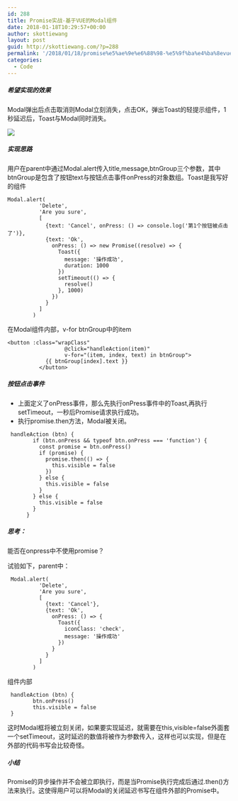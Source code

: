 ```yaml
---
id: 288
title: Promise实战-基于VUE的Modal组件
date: 2018-01-18T10:29:57+00:00
author: skottiewang
layout: post
guid: http://skottiewang.com/?p=288
permalink: '/2018/01/18/promise%e5%ae%9e%e6%88%98-%e5%9f%ba%e4%ba%8evue%e7%9a%84modal%e7%bb%84%e4%bb%b6/'
categories:
  - Code
---
```

##### 希望实现的效果

Modal弹出后点击取消则Modal立刻消失，点击OK，弹出Toast的轻提示组件，1秒延迟后，Toast与Modal同时消失。
  
![](http://skottiewang.com/wp-content/uploads/2018/01/QQ20180118-1@2x.png)

<!--more-->

##### 实现思路

用户在parent中通过Modal.alert传入title,message,btnGroup三个参数，其中btnGroup是包含了按钮text与按钮点击事件onPress的对象数组。Toast是我写好的组件

<pre class="line-numbers prism-highlight" data-start="1"><code class="language-javascript">Modal.alert(
          'Delete',
          'Are you sure',
          [
            {text: 'Cancel', onPress: () =&gt; console.log('第1个按钮被点击了')},
            {text: 'Ok',
              onPress: () =&gt; new Promise((resolve) =&gt; {
                Toast({
                  message: '操作成功',
                  duration: 1000
                })
                setTimeout(() =&gt; {
                  resolve()
                }, 1000)
              })
            }
          ]
        )
</code></pre>

在Modal组件内部，v-for btnGroup中的item

<pre class="line-numbers prism-highlight" data-start="1"><code class="language-html">&lt;button :class="wrapClass"
                  @click="handleAction(item)"
                  v-for="(item, index, text) in btnGroup"&gt;
            {{ btnGroup[index].text }}
          &lt;/button&gt;
</code></pre>

##### 按钮点击事件

  * 上面定义了onPress事件，那么先执行onPress事件中的Toast,再执行setTimeout，一秒后Promise请求执行成功。
  * 执行promise.then方法，Modal被关闭。

<pre class="line-numbers prism-highlight" data-start="1"><code class="language-javascript"> handleAction (btn) {
        if (btn.onPress && typeof btn.onPress === 'function') {
          const promise = btn.onPress()
          if (promise) {
            promise.then(() =&gt; {
              this.visible = false
            })
          } else {
            this.visible = false
          }
        } else {
          this.visible = false
        }
      }
</code></pre>

##### 思考：

能否在onpress中不使用promise？
  
试验如下，parent中：

<pre class="line-numbers prism-highlight" data-start="1"><code class="language-javascript"> Modal.alert(
          'Delete',
          'Are you sure',
          [
            {text: 'Cancel'},
            {text: 'Ok',
              onPress: () =&gt; {
                Toast({
                  iconClass: 'check',
                  message: '操作成功'
                })
              }
            }
          ]
        )
</code></pre>

组件内部

<pre class="line-numbers prism-highlight" data-start="1"><code class="language-javascript"> handleAction (btn) {
        btn.onPress()
        this.visible = false
 }
</code></pre>

这时Modal框将被立刻关闭，如果要实现延迟，就需要在this,visible=false外面套一个setTimeout，这时延迟的数值将被作为参数传入，这样也可以实现，但是在外部的代码书写会比较奇怪。

##### 小结

Promise的异步操作并不会被立即执行，而是当Promise执行完成后通过.then()方法来执行。这使得用户可以将Modal的关闭延迟书写在组件外部的Promise中。